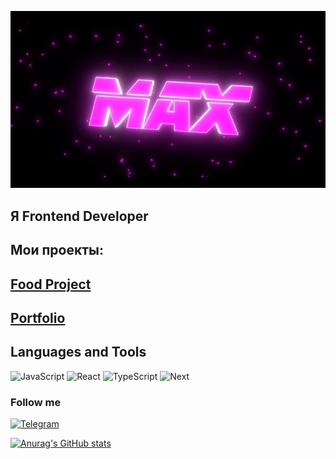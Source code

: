 ![Header](https://github.com/maks-ru/maks-ru/blob/master/assets/maks.jpg)

## Я Frontend Developer

## Мои проекты:
## [Food Project](https://maks-ru.github.io/food-project/)
## [Portfolio](https://portfolio-maks-ru.vercel.app/)

## Languages and Tools

![JavaScript](https://img.shields.io/badge/-JavaScript-090909?style=for-the-badge&logo=javascript)
![React](https://img.shields.io/badge/-React-090909?style=for-the-badge&logo=react)
![TypeScript](https://img.shields.io/badge/-TypeScript-090909?style=for-the-badge&logo=typescript)
![Next](https://img.shields.io/badge/-Nextt-090909?style=for-the-badge&logo=next.js)

### Follow me
[![Telegram](https://img.shields.io/badge/-Telegram-090909?style=for-the-badge&logo=telegram)](https://t.me/mrezlyakov)

[![Anurag's GitHub stats](https://github-readme-stats.vercel.app/api?username=anuraghazra&show_icons=true&theme=radical)](https://github.com/anuraghazra/github-readme-stats)
